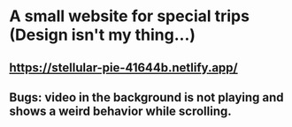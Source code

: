 # A small website for special trips (Design isn't my thing...)
## https://stellular-pie-41644b.netlify.app/


## Bugs: video in the background is not playing and shows a weird behavior while scrolling.
